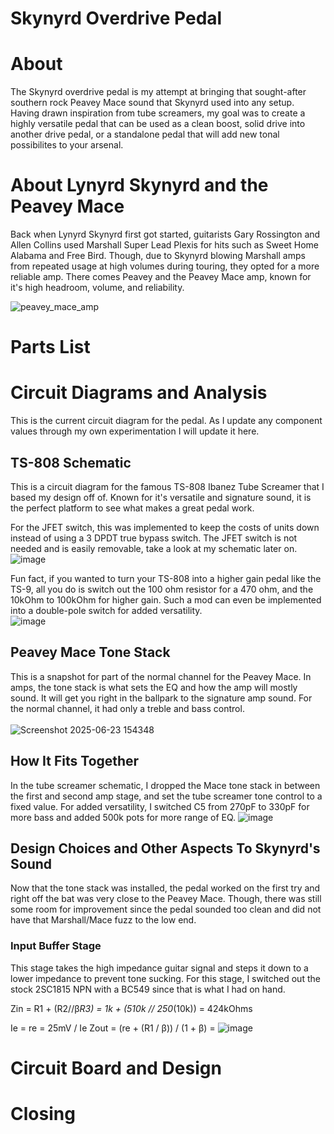 # Skynyrd Overdrive Pedal

# About
The Skynyrd overdrive pedal is my attempt at bringing that sought-after southern rock Peavey Mace sound that Skynyrd used into any setup. Having drawn inspiration from tube screamers, my goal was to create a highly versatile pedal that can be used as a clean boost, solid drive into another drive pedal, or a standalone pedal that will add new tonal possibilites to your arsenal. 

# About Lynyrd Skynyrd and the Peavey Mace
Back when Lynyrd Skynyrd first got started, guitarists Gary Rossington and Allen Collins used Marshall Super Lead Plexis for hits such as Sweet Home Alabama and Free Bird. Though, due to Skynyrd blowing Marshall amps from repeated usage at high volumes during touring, they opted for a more reliable amp. There comes Peavey and the Peavey Mace amp, known for it's high headroom, volume, and reliability. 

![peavey_mace_amp](https://github.com/user-attachments/assets/cdf0adc1-f726-4c4b-94d4-13b51018eee5)

# Parts List

# Circuit Diagrams and Analysis
This is the current circuit diagram for the pedal. As I update any component values through my own experimentation I will update it here. 

## TS-808 Schematic
This is a circuit diagram for the famous TS-808 Ibanez Tube Screamer that I based my design off of. Known for it's versatile and signature sound, it is the perfect platform to see what makes a great pedal work.

For the JFET switch, this was implemented to keep the costs of units down instead of using a 3 DPDT true bypass switch. The JFET switch is not needed and is easily removable, take a look at my schematic later on.
![image](https://github.com/user-attachments/assets/6ce63595-d519-4455-b223-f8c443c194db)

Fun fact, if you wanted to turn your TS-808 into a higher gain pedal like the TS-9, all you do is switch out the 100 ohm resistor for a 470 ohm, and the 10kOhm to 100kOhm for higher gain. Such a mod can even be implemented into a double-pole switch for added versatility.
</br>
![image](https://github.com/user-attachments/assets/248e7cc1-4c83-41ba-835d-968f6a55969b)

## Peavey Mace Tone Stack
This is a snapshot for part of the normal channel for the Peavey Mace. In amps, the tone stack is what sets the EQ and how the amp will mostly sound. It will get you right in the ballpark to the signature amp sound. For the normal channel, it had only a treble and bass control.  
</br>
![Screenshot 2025-06-23 154348](https://github.com/user-attachments/assets/b7872640-5427-4c80-8586-dc0dd1abeed3)

## How It Fits Together
In the tube screamer schematic, I dropped the Mace tone stack in between the first and second amp stage, and set the tube screamer tone control to a fixed value. For added versatility, I switched C5 from 270pF to 330pF for more bass and added 500k pots for more range of EQ. 
![image](https://github.com/user-attachments/assets/e495e16a-2838-42f7-b5f3-220cb3c18c65)

## Design Choices and Other Aspects To Skynyrd's Sound
Now that the tone stack was installed, the pedal worked on the first try and right off the bat was very close to the Peavey Mace. Though, there was still some room for improvement since the pedal sounded too clean and did not have that Marshall/Mace fuzz to the low end. 

### Input Buffer Stage
This stage takes the high impedance guitar signal and steps it down to a lower impedance to prevent tone sucking. For this stage, I switched out the stock 2SC1815 NPN with a BC549 since that is what I had on hand. 

Zin = R1 + (R2//β*R3) = 1k + (510k // 250*(10k)) = 424kOhms

Ie = 
re = 25mV / Ie
Zout = (re + (R1 / β)) / (1 + β) = 
![image](https://github.com/user-attachments/assets/eeb68f74-6847-4997-83e0-d68ea38d9191)


# Circuit Board and Design

# Closing
